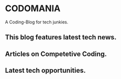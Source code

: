 # CODOMANIA
A Coding-Blog for tech junkies.

## This blog features latest tech news.

## Articles on Competetive Coding.

## Latest tech opportunities.


